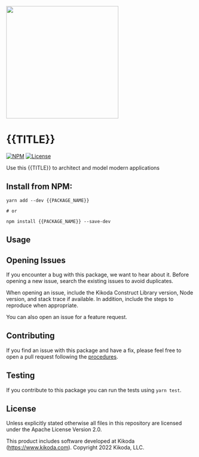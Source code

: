 [<img src="https://kikoda.com/wp-content/uploads/2019/07/Logo_White_bg.svg" width="300"/>](https://kikoda.com)
# {{TITLE}}

[![NPM](https://img.shields.io/npm/v/{{PACKAGE_NAME}}?color=39a356)](https://www.npmjs.com/package/{{PACKAGE_NAME}})
[![License](https://img.shields.io/badge/license-Apache--2.0-blue)]({{REPO_URL}}/blob/main/LICENSE)

Use this {{TITLE}} to architect and model modern applications

## Install from NPM:
```
yarn add --dev {{PACKAGE_NAME}}

# or

npm install {{PACKAGE_NAME}} --save-dev
```

## Usage
<!-- TODO: add Usage & Examples -->

## Opening Issues

If you encounter a bug with this package, we want to hear about it. Before opening a new issue, search the existing issues to avoid duplicates.

When opening an issue, include the Kikoda Construct Library version, Node version, and stack trace if available. In addition, include the steps to reproduce when appropriate.

You can also open an issue for a feature request.

## Contributing

If you find an issue with this package and have a fix, please feel free to open a pull request following the [procedures](CONTRIBUTING.md).

## Testing

If you contribute to this package you can run the tests using `yarn test`.

## License

Unless explicitly stated otherwise all files in this repository are licensed under the Apache License Version 2.0.

This product includes software developed at Kikoda (https://www.kikoda.com). Copyright 2022 Kikoda, LLC.